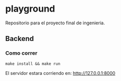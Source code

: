 # playground

Repositorio para el proyecto final de ingenieria.

## Backend

###  Como correr

`make install && make run`

El servidor estara corriendo en: http://127.0.0.1:8000
